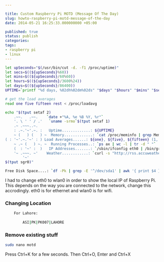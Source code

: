 ```yaml
---

title: Custom Raspberry Pi MOTD (Message Of The Day)
slug: howto-raspberry-pi-motd-message-of-the-day
date: 2014-05-21 16:25:33.000000000 +05:00

published: true
status: publish
categories:
tags:
- raspberry pi
- linux
---
```


```bash
let upSeconds="$(/usr/bin/cut -d. -f1 /proc/uptime)"
let secs=$((${upSeconds}%60))
let mins=$((${upSeconds}/60%60))
let hours=$((${upSeconds}/3600%24))
let days=$((${upSeconds}/86400))
UPTIME=`printf "%d days, %02dh%02dm%02ds" "$days" "$hours" "$mins" "$secs"`

# get the load averages
read one five fifteen rest < /proc/loadavg

echo "$(tput setaf 2)
    .~~.   .~~.    `date +"%A, %e %B %Y, %r"`
    '. \ ' ' / .'   `uname -srmo`$(tput setaf 1)
    .~ .~~~..~.   
    : .~.'~'.~. :   Uptime.............: ${UPTIME}
    ~ (   ) (   ) ~  Memory.............: `cat /proc/meminfo | grep MemFree | awk {'print $2'}`kB (Free) / `cat /proc/meminfo | grep MemTotal | awk {'print $2'}`kB (Total)
( : '~'.~.'~' : ) Load Averages......: ${one}, ${five}, ${fifteen} (1, 5, 15 min)
    ~ .~ (   ) ~. ~  Running Processes..: `ps ax | wc -l | tr -d " "`
    (  : '~' :  )   IP Addresses.......: `/sbin/ifconfig eth0 | /bin/grep "inet addr" | /usr/bin/cut -d ":" -f 2 | /usr/bin/cut -d " " -f 1` and `wget -q -O - http://icanhazip.com/ | tail`
    '~ .~~~. ~'    Weather............: `curl -s "http://rss.accuweather.com/rss/liveweather_rss.asp?metric=1&locCode=EUR|UK|UK001|NAILSEA|" | sed -n '/Currently:/ s/.*: \(.*\): \([0-9]*\)\([CF]\).*/\2°\3, \1/p'`
        '~'
$(tput sgr0)"

Free Disk Space....: `df -Pk | grep -E '^/dev/sda1' | awk '{ print $4 }' | awk -F '.' '{ print $1 }'`k on /dev/sda1
```
    
I had to change eth0 to wlan0 in order to show the local IP of Raspberry Pi. This depends on the way you are connected to the network, change this accrodingly. eth0 is for ethernet and wlan0 is for wifi.
    
### Changing Location

```bash
    For Lahore: 
    
    	ASI|PK|PK007|LAHORE 
```
    	
### Remove existing stuff

```bash
sudo nano motd
```

Press Ctrl+K for a few seconds. Then Ctrl+O, Enter and Ctrl+X

